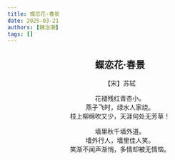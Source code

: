 ```yaml
---
title: 蝶恋花·春景
date: 2025-03-21
authors: [魏治潮]
tags: []
---
```


<div style="text-align: center">

## 蝶恋花·春景

【宋】苏轼

花褪残红青杏小。  
燕子飞时，绿水人家绕。  
枝上柳绵吹又少，天涯何处无芳草！ 

墙里秋千墙外道。  
墙外行人，墙里佳人笑。  
笑渐不闻声渐悄，多情却被无情恼。 

</div>


